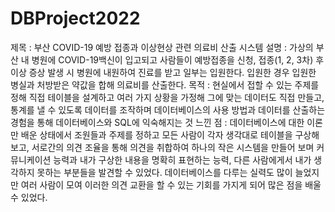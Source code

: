 # DBProject2022

제목 : 부산 COVID-19 예방 접종과 이상현상 관련 의료비 산출 시스템
설명 : 가상의 부산 내 병원에 COVID-19백신이 입고되고 사람들이 예방접종을 신청, 접종(1, 2, 3차) 후 이상 증상 발생 시 병원에 내원하여 진료를 받고 일부는 입원한다. 입원한 경우 입원한 병실과 처방받은 약값을 합해 의료비를 산출한다.
목적 : 현실에서 접할 수 있는 주제를 정해 직접 테이블을 설계하고 여러 가지 상황을 가정해 그에 맞는 데이터도 직접 만들고, 통계를 낼 수 있도록 데이터를 조작하며 데이터베이스의 사용 방법과 데이터를 산출하는 경험을 통해 데이터베이스와 SQL에 익숙해지는 것
느낀 점 : 데이터베이스에 대한 이론만 배운 상태에서 조원들과 주제를 정하고 모든 사람이 각자 생각대로 테이블을 구상해보고, 서로간의 의견 조율을 통해 의견을 취합하여 하나의 작은 시스템을 만들어 보며 커뮤니케이션 능력과 내가 구상한 내용을 명확히 표현하는 능력, 다른 사람에게서 내가 생각하지 못하는 부분들을 발견할 수 있었다. 데이터베이스를 다루는 실력도 많이 늘었지만 여러 사람이 모여 이러한 의견 교환을 할 수 있는 기회를 가지게 되어 많은 점을 배울 수 있었다.
